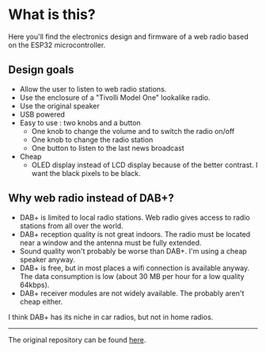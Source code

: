 # What is this?

Here you'll find the electronics design and firmware of a web radio based on the ESP32 microcontroller.

## Design goals
* Allow the user to listen to web radio stations.
* Use the enclosure of a "Tivolli Model One" lookalike radio. 
* Use the original speaker
* USB powered
* Easy to use : two knobs and a button
  * One knob to change the volume and to switch the radio on/off
  * One knob to change the radio station
  * One button to listen to the last news broadcast
* Cheap
  * OLED display instead of LCD display because of the better contrast.  I want the black pixels to be black.

## Why web radio instead of DAB+?
* DAB+ is limited to local radio stations.  Web radio gives access to radio stations from all over the world.
* DAB+ reception quality is not great indoors.  The radio must be located near a window and the antenna must be fully extended.
* Sound quality won't probably be worse than DAB+.  I'm using a cheap speaker anyway.
* DAB+ is free, but in most places a wifi connection is available anyway.  The data consumption is low (about 30 MB per hour for a low quality 64kbps).
* DAB+ receiver modules are not widely available.  The probably aren't cheap either.

I think DAB+ has its niche in car radios, but not in home radios.

----
The original repository can be found [here](https://github.com/LieBtrau/esp32-web-radio).